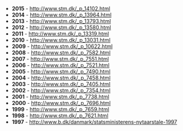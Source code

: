 - **2015** - http://www.stm.dk/_p_14102.html
- **2014** - http://www.stm.dk/_p_13964.html
- **2013** - http://www.stm.dk/_p_13793.html
- **2012** - http://www.stm.dk/_p_13580.html
- **2011** - http://www.stm.dk/_p_13319.html
- **2010** - http://www.stm.dk/_p_13031.html
- **2009** - http://www.stm.dk/_p_10622.html
- **2008** - http://www.stm.dk/_p_7582.html
- **2007** - http://www.stm.dk/_p_7551.html
- **2006** - http://www.stm.dk/_p_7521.html
- **2005** - http://www.stm.dk/_p_7490.html
- **2004** - http://www.stm.dk/_p_7458.html
- **2003** - http://www.stm.dk/_p_7405.html
- **2002** - http://www.stm.dk/_p_7354.html
- **2001** - http://www.stm.dk/_p_7738.html
- **2000** - http://www.stm.dk/_p_7696.html
- **1999** - http://www.stm.dk/_p_7659.html
- **1998** - http://www.stm.dk/_p_7621.html
- **1997** - http://www.b.dk/danmark/statsministerens-nytaarstale-1997
